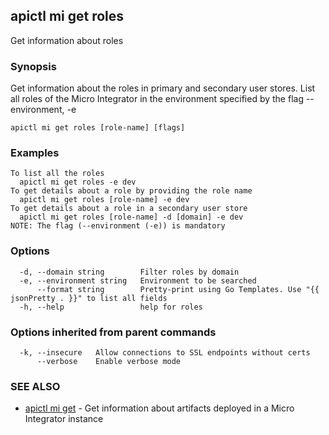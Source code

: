 ## apictl mi get roles

Get information about roles

### Synopsis

Get information about the roles in primary and secondary user stores.
List all roles of the Micro Integrator in the environment specified by the flag --environment, -e

```
apictl mi get roles [role-name] [flags]
```

### Examples

```
To list all the roles
  apictl mi get roles -e dev
To get details about a role by providing the role name
  apictl mi get roles [role-name] -e dev
To get details about a role in a secondary user store
  apictl mi get roles [role-name] -d [domain] -e dev
NOTE: The flag (--environment (-e)) is mandatory
```

### Options

```
  -d, --domain string        Filter roles by domain
  -e, --environment string   Environment to be searched
      --format string        Pretty-print using Go Templates. Use "{{ jsonPretty . }}" to list all fields
  -h, --help                 help for roles
```

### Options inherited from parent commands

```
  -k, --insecure   Allow connections to SSL endpoints without certs
      --verbose    Enable verbose mode
```

### SEE ALSO

* [apictl mi get](apictl_mi_get.md)	 - Get information about artifacts deployed in a Micro Integrator instance

